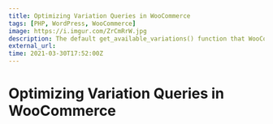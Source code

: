 ```yaml
---
title: Optimizing Variation Queries in WooCommerce
tags: [PHP, WordPress, WooCommerce]
image: https://i.imgur.com/ZrCmRrW.jpg
description: The default get_available_variations() function that WooCommerce exposes does a lot. Here's how you can trim it back.
external_url: 
time: 2021-03-30T17:52:00Z
---
```


# Optimizing Variation Queries in WooCommerce